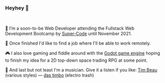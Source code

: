 ### Heyhey 👋
<br>

🌱 I’m a soon-to-be Web Developer attending the Fullstack Web Development Bootcamp by [Super-Code](https://super-code.de/) until November 2021.

📡 Once finished I'd like to find a job where I'll be able to work remotely.

🎮 I also love gaming and fiddle around with the [Godot game engine](https://godotengine.org/) hoping to finish my idea for a 2D top-down space trading RPG at some point.

🎹 And last but not least I'm a musician. Give it a listen if you like: [Tim Beau](https://soundcloud.com/timbeau/sets) (various styles) — [das timbo](https://soundcloud.com/dastimbo) (electro trash)
